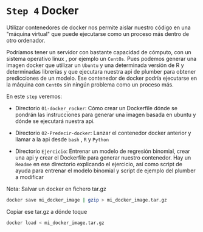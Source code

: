 # `Step 4` Docker


Utilizar contenedores de docker nos permite aislar nuestro código en una "máquina virtual" que puede ejecutarse como un proceso más dentro de otro ordenador. 

Podríamos tener un servidor con bastante capacidad de cómputo, con un sistema operativo linux , por ejemplo un `CentOs`. Pues podemos generar una imagen docker que utilizar un  `Ubuntu` y una determinada versión de R y determinadas librerías y que ejecutara nuestra api de plumber para obtener predicciones de un modelo. Ese contenedor de docker podría ejecutarse en la máquina con `CentOs` sin ningún problema como un proceso más. 

En este `step` veremos:

* Directorio `01-docker_rocker`: Cómo crear un Dockerfile dónde se pondrán las instrucciones para generar una imagen basada en ubuntu y dónde se ejecutará nuestra api. 

* Directorio `02-Predecir-docker`: Lanzar el contenedor docker anterior y llamar a la api desde `bash` , `R` y `Python`

* Directorio `Ejercicio`: Entrenar un modelo de regresión binomial, crear una api y crear el Dockerfile para generar nuestro contenedor. Hay un `Readme` en ese directorio explicando el ejercicio, así como script de ayuda para entrenar el modelo binomial y script de ejemplo del plumber a modificar


Nota: Salvar un docker en fichero tar.gz


```bash
docker save mi_docker_image | gzip > mi_docker_image.tar.gz
```

Copiar ese tar.gz a dónde toque


```bash
docker load < mi_docker_image.tar.gz
```
